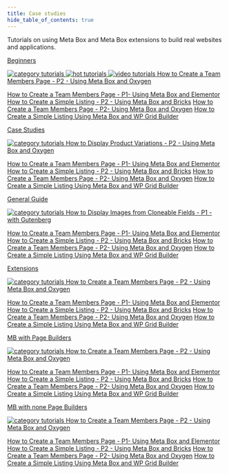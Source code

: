 ```yaml
---
title: Case studies
hide_table_of_contents: true
---
```


Tutorials on using Meta Box and Meta Box extensions to build real websites and applications.

<div className="details-category">
<div className="tutorials-category">
<div className="category">

[<span className="heading">Beginners</span>](/tutorials/beginners/)
<div className="img_title">

[![category tutorials](/tutorials/category-1.png) ![hot tutorials](/tutorials/hot.png) ![video tutorials](/tutorials/video.png) <span className="title">How to Create a Team Members Page - P2 - Using Meta Box and Oxygen</span>](/tutorials/how-to-create-a-team-members-page-p2-using-meta-box-and-oxygen/)

</div>

[<span className="sub_title">How to Create a Team Members Page - P1- Using Meta Box and Elementor</span>](/tutorials/how-to-create-a-team-members-page-p1-using-meta-box-and-elementor/)
[<span className="sub_title">How to Create a Simple Listing - P2 - Using Meta Box and Bricks</span>](/tutorials/how-to-create-a-simple-listing-p2-using-meta-box-and-bricks/)
[<span className="sub_title">How to Create a Team Members Page - P2- Using Meta Box and Oxygen</span>](/tutorials/how-to-create-a-team-members-page-p2-using-meta-box-and-oxygen/)
[<span className="sub_title">How to Create a Simple Listing Using Meta Box and WP Grid Builder</span>](/tutorials/how-to-create-a-simple-listing-using-meta-box-and-wp-grid-builder/)

</div>
<div className="category">

[<span className="heading">Case Studies</span>](/tutorials/case-studies/)
<div className="img_title">

[![category tutorials](/tutorials/category-2.png) <span className="title">How to Display Product Variations - P2 - Using Meta Box and Oxygen</span>](/tutorials/how-to-display-product-variations-p2-using-meta-box-and-oxygen/)

</div>

[<span className="sub_title">How to Create a Team Members Page - P1- Using Meta Box and Elementor</span>](/tutorials/how-to-create-a-team-members-page-p1-using-meta-box-and-elementor/)
[<span className="sub_title">How to Create a Simple Listing - P2 - Using Meta Box and Bricks</span>](/tutorials/how-to-create-a-simple-listing-p2-using-meta-box-and-bricks/)
[<span className="sub_title">How to Create a Team Members Page - P2- Using Meta Box and Oxygen</span>](/tutorials/how-to-create-a-team-members-page-p2-using-meta-box-and-oxygen/)
[<span className="sub_title">How to Create a Simple Listing Using Meta Box and WP Grid Builder</span>](/tutorials/how-to-create-a-simple-listing-using-meta-box-and-wp-grid-builder/)

</div>
<div className="category">

[<span className="heading">General Guide</span>](/tutorials/general-guide/)
<div className="img_title">

[![category tutorials](/tutorials/category-3.png) <span className="title">How to Display Images from Cloneable Fields - P1 - with Gutenberg</span>](/tutorials/how-to-display-images-from-cloneable-fields-p1-with-gutenberg/)

</div>

[<span className="sub_title">How to Create a Team Members Page - P1- Using Meta Box and Elementor</span>](/tutorials/how-to-create-a-team-members-page-p1-using-meta-box-and-elementor/)
[<span className="sub_title">How to Create a Simple Listing - P2 - Using Meta Box and Bricks</span>](/tutorials/how-to-create-a-simple-listing-p2-using-meta-box-and-bricks/)
[<span className="sub_title">How to Create a Team Members Page - P2- Using Meta Box and Oxygen</span>](/tutorials/how-to-create-a-team-members-page-p2-using-meta-box-and-oxygen/)
[<span className="sub_title">How to Create a Simple Listing Using Meta Box and WP Grid Builder</span>](/tutorials/how-to-create-a-simple-listing-using-meta-box-and-wp-grid-builder/)

</div>
<div className="category">

[<span className="heading">Extensions</span>](/tutorials/extensions/)
<div className="img_title">

[![category tutorials](/tutorials/category-4.png) <span className="title">How to Create a Team Members Page - P2 - Using Meta Box and Oxygen</span>](/tutorials/how-to-create-a-team-members-page-p2-using-meta-box-and-oxygen/)

</div>

[<span className="sub_title">How to Create a Team Members Page - P1- Using Meta Box and Elementor</span>](/tutorials/how-to-create-a-team-members-page-p1-using-meta-box-and-elementor/)
[<span className="sub_title">How to Create a Simple Listing - P2 - Using Meta Box and Bricks</span>](/tutorials/how-to-create-a-simple-listing-p2-using-meta-box-and-bricks/)
[<span className="sub_title">How to Create a Team Members Page - P2- Using Meta Box and Oxygen</span>](/tutorials/how-to-create-a-team-members-page-p2-using-meta-box-and-oxygen/)
[<span className="sub_title">How to Create a Simple Listing Using Meta Box and WP Grid Builder</span>](/tutorials/how-to-create-a-simple-listing-using-meta-box-and-wp-grid-builder/)

</div>
<div className="category">

[<span className="heading">MB with Page Builders</span>](/tutorials/mb-with-page-builders/)
<div className="img_title">

[![category tutorials](/tutorials/category-5.png) <span className="title">How to Create a Team Members Page - P2 - Using Meta Box and Oxygen</span>](/tutorials/how-to-create-a-team-members-page-p2-using-meta-box-and-oxygen/)

</div>

[<span className="sub_title">How to Create a Team Members Page - P1- Using Meta Box and Elementor</span>](/tutorials/how-to-create-a-team-members-page-p1-using-meta-box-and-elementor/)
[<span className="sub_title">How to Create a Simple Listing - P2 - Using Meta Box and Bricks</span>](/tutorials/how-to-create-a-simple-listing-p2-using-meta-box-and-bricks/)
[<span className="sub_title">How to Create a Team Members Page - P2- Using Meta Box and Oxygen</span>](/tutorials/how-to-create-a-team-members-page-p2-using-meta-box-and-oxygen/)
[<span className="sub_title">How to Create a Simple Listing Using Meta Box and WP Grid Builder</span>](/tutorials/how-to-create-a-simple-listing-using-meta-box-and-wp-grid-builder/)

</div>
<div className="category">

[<span className="heading">MB with none Page Builders</span>](/tutorials/mb-with-none-page-builders/)
<div className="img_title">

[![category tutorials](/tutorials/category-6.png) <span className="title">How to Create a Team Members Page - P2 - Using Meta Box and Oxygen</span>](/tutorials/how-to-create-a-team-members-page-p2-using-meta-box-and-oxygen/)

</div>

[<span className="sub_title">How to Create a Team Members Page - P1- Using Meta Box and Elementor</span>](/tutorials/how-to-create-a-team-members-page-p1-using-meta-box-and-elementor/)
[<span className="sub_title">How to Create a Simple Listing - P2 - Using Meta Box and Bricks</span>](/tutorials/how-to-create-a-simple-listing-p2-using-meta-box-and-bricks/)
[<span className="sub_title">How to Create a Team Members Page - P2- Using Meta Box and Oxygen</span>](/tutorials/how-to-create-a-team-members-page-p2-using-meta-box-and-oxygen/)
[<span className="sub_title">How to Create a Simple Listing Using Meta Box and WP Grid Builder</span>](/tutorials/how-to-create-a-simple-listing-using-meta-box-and-wp-grid-builder/)

</div>
</div>
</div>
